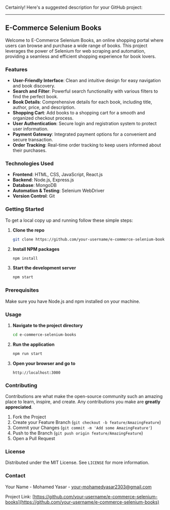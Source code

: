Certainly! Here's a suggested description for your GitHub project:

---

## E-Commerce Selenium Books

Welcome to E-Commerce Selenium Books, an online shopping portal where users can browse and purchase a wide range of books. This project leverages the power of Selenium for web scraping and automation, providing a seamless and efficient shopping experience for book lovers.

### Features

- **User-Friendly Interface**: Clean and intuitive design for easy navigation and book discovery.
- **Search and Filter**: Powerful search functionality with various filters to find the perfect book.
- **Book Details**: Comprehensive details for each book, including title, author, price, and description.
- **Shopping Cart**: Add books to a shopping cart for a smooth and organized checkout process.
- **User Authentication**: Secure login and registration system to protect user information.
- **Payment Gateway**: Integrated payment options for a convenient and secure transaction.
- **Order Tracking**: Real-time order tracking to keep users informed about their purchases.

### Technologies Used

- **Frontend**: HTML, CSS, JavaScript, React.js
- **Backend**: Node.js, Express.js
- **Database**: MongoDB
- **Automation & Testing**: Selenium WebDriver
- **Version Control**: Git

### Getting Started

To get a local copy up and running follow these simple steps:

1. **Clone the repo**
   ```sh
   git clone https://github.com/your-username/e-commerce-selenium-books.git
   ```
2. **Install NPM packages**
   ```sh
   npm install
   ```
3. **Start the development server**
   ```sh
   npm start
   ```

### Prerequisites

Make sure you have Node.js and npm installed on your machine.

### Usage

1. **Navigate to the project directory**
   ```sh
   cd e-commerce-selenium-books
   ```
2. **Run the application**
   ```sh
   npm run start
   ```
3. **Open your browser and go to**
   ```
   http://localhost:3000
   ```

### Contributing

Contributions are what make the open-source community such an amazing place to learn, inspire, and create. Any contributions you make are **greatly appreciated**.

1. Fork the Project
2. Create your Feature Branch (`git checkout -b feature/AmazingFeature`)
3. Commit your Changes (`git commit -m 'Add some AmazingFeature'`)
4. Push to the Branch (`git push origin feature/AmazingFeature`)
5. Open a Pull Request

### License

Distributed under the MIT License. See `LICENSE` for more information.

### Contact

Your Name - Mohamed Yasar - your-mohamedyasar2303@gmail.com

Project Link: [https://github.com/your-username/e-commerce-selenium-books](https://github.com/your-username/e-commerce-selenium-books)
